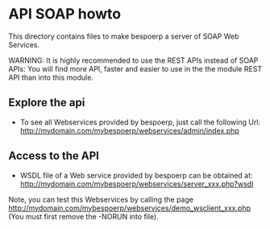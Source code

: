 API SOAP howto
==============

This directory contains files to make bespoerp a server of SOAP Web Services.

WARNING: It is highly recommended to use the REST APIs instead of SOAP APIs: You will find more API, faster and easier to use in the the module REST API than into this module. 


Explore the api
---------------

* To see all Webservices provided by bespoerp, just call the following Url:
http://mydomain.com/mybespoerp/webservices/admin/index.php


Access to the API
-----------------

* WSDL file of a Web service provided by bespoerp can be obtained at:
http://mydomain.com/mybespoerp/webservices/server_xxx.php?wsdl

Note, you can test this Webservices by calling the page http://mydomain.com/mybespoerp/webservices/demo_wsclient_xxx.php (You must first remove the -NORUN into file).
